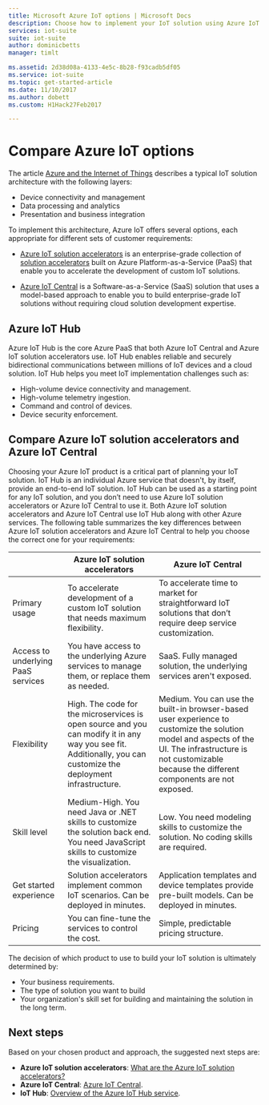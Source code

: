 ```yaml
---
title: Microsoft Azure IoT options | Microsoft Docs
description: Choose how to implement your IoT solution using Azure IoT solution accelerators, Azure IoT Central, or Azure IoT Hub.
services: iot-suite
suite: iot-suite
author: dominicbetts
manager: timlt

ms.assetid: 2d38d08a-4133-4e5c-8b28-f93cadb5df05
ms.service: iot-suite
ms.topic: get-started-article
ms.date: 11/10/2017
ms.author: dobett
ms.custom: H1Hack27Feb2017

---
```


# Compare Azure IoT options

The article [Azure and the Internet of Things](../iot-solutions/iot-solutions-what-is-azure-iot.md) describes a typical IoT solution architecture with the following layers:

* Device connectivity and management
* Data processing and analytics
* Presentation and business integration

To implement this architecture, Azure IoT offers several options, each appropriate for different sets of customer requirements:

* [Azure IoT solution accelerators](index.md) is an enterprise-grade collection of [solution accelerators](../iot-solutions/iot-solutions-what-are-solution-accelerators.md) built on Azure Platform-as-a-Service (PaaS) that enable you to accelerate the development of custom IoT solutions.

* [Azure IoT Central](https://www.microsoft.com/internet-of-things/iot-central-saas-solutions) is a Software-as-a-Service (SaaS) solution that uses a model-based approach to enable you to build enterprise-grade IoT solutions without requiring cloud solution development expertise.

## Azure IoT Hub

Azure IoT Hub is the core Azure PaaS that both Azure IoT Central and Azure IoT solution accelerators use. IoT Hub enables reliable and securely bidirectional communications between millions of IoT devices and a cloud solution. IoT Hub helps you meet IoT implementation challenges such as:

* High-volume device connectivity and management.
* High-volume telemetry ingestion.
* Command and control of devices.
* Device security enforcement.

## Compare Azure IoT solution accelerators and Azure IoT Central

Choosing your Azure IoT product is a critical part of planning your IoT solution. IoT Hub is an individual Azure service that doesn't, by itself, provide an end-to-end IoT solution. IoT Hub can be used as a starting point for any IoT solution, and you don’t need to use Azure IoT solution accelerators or Azure IoT Central to use it. Both Azure IoT solution accelerators and Azure IoT Central use IoT Hub along with other Azure services. The following table summarizes the key differences between Azure IoT solution accelerators and Azure IoT Central to help you choose the correct one for your requirements:

|                        | Azure IoT solution accelerators | Azure IoT Central |
| ---------------------- | --------- | ----------- |
| Primary usage | To accelerate development of a custom IoT solution that needs maximum flexibility. | To accelerate time to market for straightforward IoT solutions that don’t require deep service customization. |
| Access to underlying PaaS services          | You have access to the underlying Azure services to manage them, or replace them as needed. | SaaS. Fully managed solution, the underlying services aren't exposed. |
| Flexibility            | High. The code for the microservices is open source and you can modify it in any way you see fit. Additionally, you can customize the deployment infrastructure.| Medium. You can use the built-in browser-based user experience to customize the solution model and aspects of the UI. The infrastructure is not customizable because the different components are not exposed.|
| Skill level                 | Medium-High. You need Java or .NET skills to customize the solution back end. You need JavaScript skills to customize the visualization. | Low. You need modeling skills to customize the solution. No coding skills are required. |
| Get started experience | Solution accelerators implement common IoT scenarios. Can be deployed in minutes. | Application templates and device templates provide pre-built models. Can be deployed in minutes. |
| Pricing                | You can fine-tune the services to control the cost. | Simple, predictable pricing structure. |

The decision of which product to use to build your IoT solution is ultimately determined by:

* Your business requirements.
* The type of solution you want to build
* Your organization's skill set for building and maintaining the solution in the long term.

## Next steps

Based on your chosen product and approach, the suggested next steps are:

* **Azure IoT solution accelerators**: [What are the Azure IoT solution accelerators?](../iot-solutions/iot-solutions-what-are-solution-accelerators.md)
* **Azure IoT Central**: [Azure IoT Central](https://www.microsoft.com/internet-of-things/iot-central-saas-solutions).
* **IoT Hub**: [Overview of the Azure IoT Hub service](../iot-hub/iot-hub-what-is-iot-hub.md).
